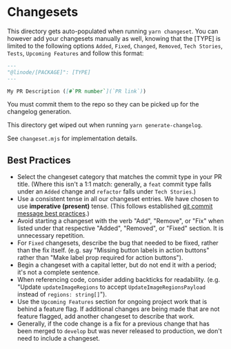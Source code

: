 # Changesets

This directory gets auto-populated when running `yarn changeset`.
You can however add your changesets manually as well, knowing that the [TYPE] is limited to the following options `Added`, `Fixed`, `Changed`, `Removed`, `Tech Stories`, `Tests`, `Upcoming Features` and follow this format:

```md
---
"@linode/[PACKAGE]": [TYPE]
---

My PR Description ([#`PR number`](`PR link`))
```

You must commit them to the repo so they can be picked up for the changelog generation.

This directory get wiped out when running `yarn generate-changelog`.

See `changeset.mjs` for implementation details.

## Best Practices

- Select the changeset category that matches the commit type in your PR title. (Where this isn't a 1:1 match: generally, a `feat` commit type falls under an `Added` change and `refactor` falls under `Tech Stories`.)
- Use a consistent tense in all our changeset entries. We have chosen to use **imperative (present)** tense. (This follows established [git commit message best practices](https://tbaggery.com/2008/04/19/a-note-about-git-commit-messages.html).)
- Avoid starting a changeset with the verb "Add", "Remove", or "Fix" when listed under that respective "Added", "Removed", or "Fixed" section. It is unnecessary repetition.
- For `Fixed` changesets, describe the bug that needed to be fixed, rather than the fix itself. (e.g. say "Missing button labels in action buttons" rather than "Make label prop required for action buttons").
- Begin a changeset with a capital letter, but do not end it with a period; it's not a complete sentence.
- When referencing code, consider adding backticks for readability. (e.g. "Update `updateImageRegions` to accept `UpdateImageRegionsPayload` instead of `regions: string[]`").
- Use the `Upcoming Features` section for ongoing project work that is behind a feature flag. If additional changes are being made that are not feature flagged, add another changeset to describe that work.
- Generally, if the code change is a fix for a previous change that has been merged to `develop` but was never released to production, we don't need to include a changeset.
